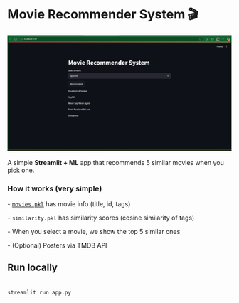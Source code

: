 # Movie Recommender System 🎬

<img src="photo4.png">


A simple **Streamlit + ML** app that recommends 5 similar movies when you pick one.



### How it works (very simple)

\- [`movies.pkl`]("https://drive.google.com/file/d/19YdYEVenHkMdRIH_P3Rwe2OxOlsAQbqq/view?usp=sharing") has movie info (title, id, tags)

\- `similarity.pkl` has similarity scores (cosine similarity of tags)

\- When you select a movie, we show the top 5 similar ones

\- (Optional) Posters via TMDB API



## Run locally

```bash

streamlit run app.py



